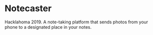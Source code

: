 # Notecaster
Hacklahoma 2019.  A note-taking platform that sends photos from your phone to a designated place in your notes.
